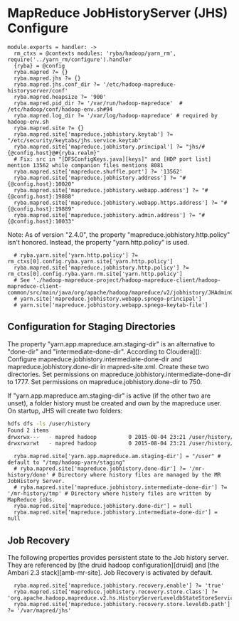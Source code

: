 
# MapReduce JobHistoryServer (JHS) Configure

    module.exports = handler: ->
      rm_ctxs = @contexts modules: 'ryba/hadoop/yarn_rm', require('../yarn_rm/configure').handler
      {ryba} = @config
      ryba.mapred ?= {}
      ryba.mapred.jhs ?= {}
      ryba.mapred.jhs.conf_dir ?= '/etc/hadoop-mapreduce-historyserver/conf'
      ryba.mapred.heapsize ?= '900'
      ryba.mapred.pid_dir ?= '/var/run/hadoop-mapreduce'  # /etc/hadoop/conf/hadoop-env.sh#94
      ryba.mapred.log_dir ?= '/var/log/hadoop-mapreduce' # required by hadoop-env.sh
      ryba.mapred.site ?= {}
      ryba.mapred.site['mapreduce.jobhistory.keytab'] ?= "/etc/security/keytabs/jhs.service.keytab"
      ryba.mapred.site['mapreduce.jobhistory.principal'] ?= "jhs/#{@config.host}@#{ryba.realm}"
      # Fix: src in "[DFSConfigKeys.java][keys]" and [HDP port list] mention 13562 while companion files mentions 8081
      ryba.mapred.site['mapreduce.shuffle.port'] ?= '13562'
      ryba.mapred.site['mapreduce.jobhistory.address'] ?= "#{@config.host}:10020"
      ryba.mapred.site['mapreduce.jobhistory.webapp.address'] ?= "#{@config.host}:19888"
      ryba.mapred.site['mapreduce.jobhistory.webapp.https.address'] ?= "#{@config.host}:19889"
      ryba.mapred.site['mapreduce.jobhistory.admin.address'] ?= "#{@config.host}:10033"

Note: As of version "2.4.0", the property "mapreduce.jobhistory.http.policy"
isn't honored. Instead, the property "yarn.http.policy" is used.

      # ryba.yarn.site['yarn.http.policy'] ?= rm_ctxs[0].config.ryba.yarn.site['yarn.http.policy']
      ryba.mapred.site['mapreduce.jobhistory.http.policy'] ?= rm_ctxs[0].config.ryba.yarn.rm.site['yarn.http.policy']
      # See './hadoop-mapreduce-project/hadoop-mapreduce-client/hadoop-mapreduce-client-common/src/main/java/org/apache/hadoop/mapreduce/v2/jobhistory/JHAdminConfig.java#158'
      # yarn.site['mapreduce.jobhistory.webapp.spnego-principal']
      # yarn.site['mapreduce.jobhistory.webapp.spnego-keytab-file']

## Configuration for Staging Directories

The property "yarn.app.mapreduce.am.staging-dir" is an alternative to "done-dir"
and "intermediate-done-dir". According to Cloudera](): Configure 
mapreduce.jobhistory.intermediate-done-dir and mapreduce.jobhistory.done-dir in
mapred-site.xml. Create these two directories. Set permissions on
mapreduce.jobhistory.intermediate-done-dir to 1777. Set permissions on
mapreduce.jobhistory.done-dir to 750.

If "yarn.app.mapreduce.am.staging-dir" is active (if the other two are unset),
a folder history must be created and own by the mapreduce user. On startup, JHS
will create two folders:

```bash
hdfs dfs -ls /user/history
Found 2 items
drwxrwx---   - mapred hadoop          0 2015-08-04 23:21 /user/history/done
drwxrwxrwt   - mapred hadoop          0 2015-08-04 23:21 /user/history/done_intermediate
```

      ryba.mapred.site['yarn.app.mapreduce.am.staging-dir'] = "/user" # default to "/tmp/hadoop-yarn/staging"
      # ryba.mapred.site['mapreduce.jobhistory.done-dir'] ?= '/mr-history/done' # Directory where history files are managed by the MR JobHistory Server.
      # ryba.mapred.site['mapreduce.jobhistory.intermediate-done-dir'] ?= '/mr-history/tmp' # Directory where history files are written by MapReduce jobs.
      ryba.mapred.site['mapreduce.jobhistory.done-dir'] = null
      ryba.mapred.site['mapreduce.jobhistory.intermediate-done-dir'] = null


## Job Recovery

The following properties provides persistent state to the Job history server.
They are referenced by [the druid hadoop configuration][druid] and
[the Ambari 2.3 stack][amb-mr-site]. Job Recovery is activated by default.   

      ryba.mapred.site['mapreduce.jobhistory.recovery.enable'] ?= 'true'
      ryba.mapred.site['mapreduce.jobhistory.recovery.store.class'] ?= 'org.apache.hadoop.mapreduce.v2.hs.HistoryServerLeveldbStateStoreService'
      ryba.mapred.site['mapreduce.jobhistory.recovery.store.leveldb.path'] ?= '/var/mapred/jhs'
